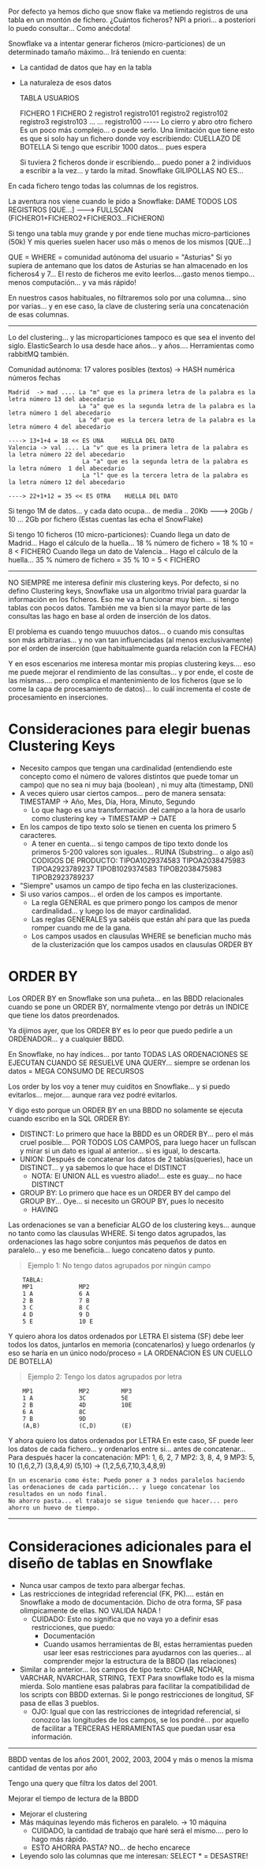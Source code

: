 
Por defecto ya hemos dicho que snow flake va metiendo registros de una tabla en un montón de fichero.
¿Cuántos ficheros? NPI a priori... a posteriori lo puedo consultar... Como anécdota!

Snowflake va a intentar generar ficheros (micro-particiones) de un determinado tamaño máximo... Irá teniendo en cuenta:
- La cantidad de datos que hay en la tabla
- La naturaleza de esos datos

    TABLA USUARIOS

    FICHERO 1                                       FICHERO 2
    registro1                                       registro101
    registro2                                       registro102
    registro3                                       registro103
    ...                                             ...
    registro100
    ----- Lo cierro y abro otro fichero
    Es un poco más complejo... o puede serlo.
    Una limitación que tiene esto es que si solo hay un fichero donde voy escribiendo: CUELLAZO DE BOTELLA
    Si tengo que escribir 1000 datos... pues espera

    Si tuviera 2 ficheros donde ir escribiendo... puedo poner a 2 individuos a escribir a la vez... y tardo la mitad.
    Snowflake GILIPOLLAS NO ES...

En cada fichero tengo todas las columnas de los registros.

La aventura nos viene cuando le pido a Snowflake:
DAME TODOS LOS REGISTROS [QUE...] ---> FULLSCAN (FICHERO1+FICHERO2+FICHERO3...FICHERON)

Si tengo una tabla muy grande y por ende tiene muchas micro-particiones (50k)
Y mis queries suelen hacer uso más o menos de los mismos [QUE...]

QUE = WHERE = comunidad autónoma del usuario = "Asturias"
Si yo supiera de antemano que los datos de Asturias se han almacenado en los ficheros4 y 7...
El resto de ficheros me evito leerlos....gasto menos tiempo... menos computación... y va más rápido!

En nuestros casos habituales, no filtraremos solo por una columna... sino por varias... y en ese caso, la clave de clustering sería una concatenación de esas columnas.

---

Lo del clustering... y las microparticiones tampoco es que sea el invento del siglo. ElasticSearch lo usa desde hace años... y años.... Herramientas como rabbitMQ también.

   Comunidad autónoma:
   17 valores posibles (textos) -> HASH numérica
                        números
                        fechas

    Madrid  -> mad .... La "m" que es la primera letra de la palabra es la letra número 13 del abecedario
                        La "a" que es la segunda letra de la palabra es la letra número 1 del abecedario
                        La "d" que es la tercera letra de la palabra es la letra número 4 del abecedario
                                                                                ----> 13+1+4 = 18 << ES UNA     HUELLA DEL DATO
    Valencia -> val .... La "v" que es la primera letra de la palabra es la letra número 22 del abecedario
                         La "a" que es la segunda letra de la palabra es la letra número  1 del abecedario
                         La "l" que es la tercera letra de la palabra es la letra número 12 del abecedario
                                                                                ----> 22+1+12 = 35 << ES OTRA    HUELLA DEL DATO

Si tengo 1M de datos... y cada dato ocupa... de media .. 20Kb ---> 20Gb / 10 ... 2Gb por fichero (Estas cuentas las echa el SnowFlake)

Si tengo 10 ficheros (10 micro-particiones):
    Cuando llega un dato de Madrid...   Hago el cálculo de la huella... 18 % número de fichero = 18 % 10 = 8 < FICHERO
    Cuando llega un dato de Valencia... Hago el cálculo de la huella... 35 % número de fichero = 35 % 10 = 5 < FICHERO

---

NO SIEMPRE me interesa definir mis clustering keys.
Por defecto, si no defino Clustering keys, Snowflake usa un algoritmo trivial para guardar la información en los ficheros.
Eso me va a funcionar muy bien... si tengo tablas con pocos datos.
También me va bien si la mayor parte de las consultas las hago en base al orden de inserción de los datos.

El problema es cuando tengo muuuchos datos... o cuando mis consultas son más arbitrarias... y no van tan influenciadas (al menos exclusivamente) por el orden de inserción (que habitualmente guarda relación con la FECHA)

Y en esos escenarios me interesa montar mis propias clustering keys.... eso me puede mejorar el rendimiento de las consultas... y por ende, el coste de las mismas.... pero complica el mantenimiento de los ficheros (que se lo come la capa de procesamiento de datos)... lo cuál incrementa el coste de procesamiento en inserciones.

# Consideraciones para elegir buenas Clustering Keys

- Necesito campos que tengan una cardinalidad (entendiendo este concepto como el número de valores distintos que puede tomar un campo) que no sea ni muy baja (boolean) , ni muy alta (timestamp, DNI)
- A veces quiero usar ciertos campos... pero de manera sensata: TIMESTAMP -> Año, Mes, Día, Hora, Minuto, Segundo
  - Lo que hago es una transformación del campo a la hora de usarlo como clustering key -> TIMESTAMP -> DATE
- En los campos de tipo texto solo se tienen en cuenta los primero 5 caracteres.
  - A tener en cuenta... si tengo campos de tipo texto donde los primeros 5-200 valores son iguales... RUINA (Substring... o algo así)
    CODIGOS DE PRODUCTO: TIPOA1029374583
                         TIPOA2038475983
                         TIPOA2923789237
                         TIPOB1029374583
                         TIPOB2038475983
                         TIPOB2923789237
- "Siempre" usamos un campo de tipo fecha en las clusterizaciones.
- Si uso varios campos... el orden de los campos es importante.
  - La regla GENERAL es que primero pongo los campos de menor cardinalidad... y luego los de mayor cardinalidad.
  - Las reglas GENERALES ya sabéis que están ahí para que las pueda romper cuando me de la gana.
  - Los campos usados en clausulas WHERE se benefician mucho más de la clusterización que los campos usados en clausulas ORDER BY

# ORDER BY 

Los ORDER BY en Snowflake son una puñeta... en las BBDD relacionales cuando se pone un ORDER BY, normalmente vtengo por detrás un INDICE que tiene los datos preordenados.

Ya dijimos ayer, que los ORDER BY es lo peor que puedo pedirle a un ORDENADOR... y a cualquier BBDD.

En Snowflake, no hay índices... por tanto TODAS LAS ORDENACIONES SE EJECUTAN CUANDO SE RESUELVE UNA QUERY... siempre se ordenan los datos = MEGA CONSUMO DE RECURSOS

Los order by los voy a tener muy cuiditos en Snowflake... y si puedo evitarlos... mejor.... aunque rara vez podré evitarlos.

Y digo esto porque un ORDER BY en una BBDD no solamente se ejecuta cuando escribo en la SQL ORDER BY:
- DISTINCT: Lo primero que hace la BBDD es un ORDER BY... pero el más cruel posible.... POR TODOS LOS CAMPOS,
            para luego hacer un fullscan y mirar si un dato es igual al anterior... si es igual, lo descarta.
- UNION: Después de concatenar los datos de 2 tablas(queries), hace un DISTINCT... y ya sabemos lo que hace el DISTINCT
  - NOTA: El UNION ALL es vuestro aliado!... este es guay... no hace DISTINCT
- GROUP BY: Lo primero que hace es un ORDER BY del campo del GROUP BY... Oye... si necesito un GROUP BY, pues lo necesito
  - HAVING

Las ordenaciones se van a beneficiar ALGO de los clustering keys... aunque no tanto como las clausulas WHERE.
Si tengo datos agrupados, las ordenaciones las hago sobre conjuntos más pequeños de datos en paralelo... y eso me beneficia... luego concateno datos y punto.

> Ejemplo 1: No tengo datos agrupados por ningún campo

        TABLA:
        MP1             MP2
        1 A             6 A
        2 B             7 B
        3 C             8 C
        4 D             9 D
        5 E             10 E


Y quiero ahora los datos ordenados por LETRA
El sistema (SF) debe leer todos los datos, juntarlos en memoria (concatenarlos) y luego ordenarlos (y eso se haría en un único nodo/proceso = LA ORDENACION ES UN CUELLO DE BOTELLA)

> Ejemplo 2: Tengo los datos agrupados por letra

        MP1             MP2         MP3 
        1 A             3C          5E
        2 B             4D          10E
        6 A             8C
        7 B             9D
        (A,B)           (C,D)       (E)

Y ahora quiero los datos ordenados por LETRA
En este caso, SF puede leer los datos de cada fichero... y ordenarlos entre si... antes de concatenar... Para después hacer la concatenación:
    MP1: 1, 6, 2, 7
    MP2: 3, 8, 4, 9
    MP3: 5, 10
    (1,6,2,7) (3,8,4,9) (5,10) -> (1,2,5,6,7,10,3,4,8,9)

    En un escenario como éste: Puedo poner a 3 nodos paralelos haciendo las ordenaciones de cada partición... y luego concatenar los resultados en un nodo final.
    No ahorro pasta... el trabajo se sigue teniendo que hacer... pero ahorro un huevo de tiempo.

---

# Consideraciones adicionales para el diseño de tablas en Snowflake

- Nunca usar campos de texto para albergar fechas.
- Las restricciones de integridad referencial (FK, PK).... están en Snowflake a modo de documentación.
    Dicho de otra forma, SF pasa olimpicamente de ellas. NO VALIDA NADA !
    - CUIDADO: Esto no significa que no vaya yo a definir esas restricciones, que puedo:
      - Documentación
      - Cuando usamos herramientas de BI, estas herramientas pueden usar leer esas restricciones para ayudarnos con las queries... al comprender mejor la estructura de la BBDD (las relaciones)
- Similar a lo anterior... los campos de tipo texto: CHAR, NCHAR, VARCHAR, NVARCHAR, STRING, TEXT
  Para snowflake todo es la misma mierda. Solo mantiene esas palabras para facilitar la compatibilidad de los scripts con BBDD externas. 
  Si le pongo restricciones de longitud, SF pasa de ellas 3 pueblos.
    - OJO: Igual que con las restricciones de integridad referencial, si conozco las longitudes de los campos, se los pondré... por aquello de facilitar a TERCERAS HERRAMIENTAS que puedan usar esa información.
  

---

BBDD ventas de los años 2001, 2002, 2003, 2004
y más o menos la misma cantidad de ventas por año

Tengo una query que filtra los datos del 2001.

Mejorar el tiempo de lectura de la BBDD
- Mejorar el clustering
- Más máquinas leyendo más ficheros en paralelo. -> 10 máquina
  - CUIDADO, la cantidad de trabajo que haré será el mismo.... pero lo hago más rápido.
  - ESTO AHORRA PASTA? NO... de hecho encarece
- Leyendo solo las columnas que me interesan: SELECT * = DESASTRE!